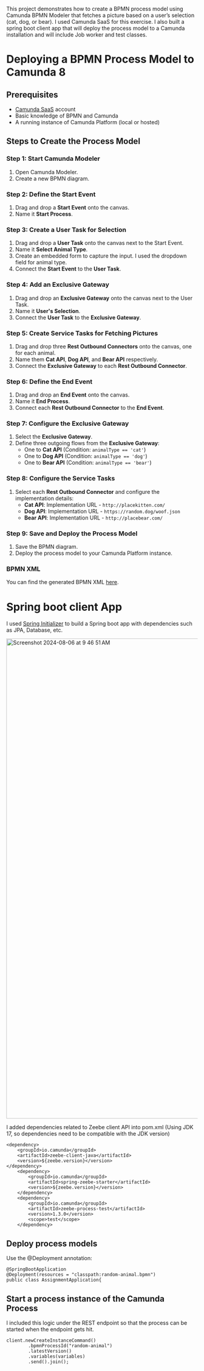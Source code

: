 This project demonstrates how to create a BPMN process model using Camunda BPMN Modeler that fetches a picture based on a user’s selection (cat, dog, or bear). I used Camunda SaaS for this exercise. I also built a spring boot client app that will deploy the process model to a Camunda installation and will include Job worker and test classes.

# Deploying a BPMN Process Model to Camunda 8

## Prerequisites

- [Camunda SaaS](https://camunda.com/platform/) account
- Basic knowledge of BPMN and Camunda
- A running instance of Camunda Platform (local or hosted)

## Steps to Create the Process Model

### Step 1: Start Camunda Modeler

1. Open Camunda Modeler.
2. Create a new BPMN diagram.

### Step 2: Define the Start Event

1. Drag and drop a **Start Event** onto the canvas.
2. Name it **Start Process**.

### Step 3: Create a User Task for Selection

1. Drag and drop a **User Task** onto the canvas next to the Start Event.
2. Name it **Select Animal Type**.
3. Create an embedded form to capture the input. I used the dropdown field for animal type.
4. Connect the **Start Event** to the **User Task**.

### Step 4: Add an Exclusive Gateway

1. Drag and drop an **Exclusive Gateway** onto the canvas next to the User Task.
2. Name it **User's Selection**.
3. Connect the **User Task** to the **Exclusive Gateway**.

### Step 5: Create Service Tasks for Fetching Pictures

1. Drag and drop three **Rest Outbound Connectors** onto the canvas, one for each animal.
2. Name them **Cat API**, **Dog API**, and **Bear API** respectively.
3. Connect the **Exclusive Gateway** to each **Rest Outbound Connector**.

### Step 6: Define the End Event

1. Drag and drop an **End Event** onto the canvas.
2. Name it **End Process**.
3. Connect each **Rest Outbound Connector** to the **End Event**.

### Step 7: Configure the Exclusive Gateway

1. Select the **Exclusive Gateway**.
2. Define three outgoing flows from the **Exclusive Gateway**:
   - One to **Cat API** (Condition: `animalType == 'cat'`)
   - One to **Dog API** (Condition: `animalType == 'dog'`)
   - One to **Bear API** (Condition: `animalType == 'bear'`)

### Step 8: Configure the Service Tasks

1. Select each **Rest Outbound Connector** and configure the implementation details:
   - **Cat API**: Implementation URL - `http://placekitten.com/`
   - **Dog API**: Implementation URL - `https://random.dog/woof.json`
   - **Bear API**: Implementation URL - `http://placebear.com/`

### Step 9: Save and Deploy the Process Model

1. Save the BPMN diagram.
2. Deploy the process model to your Camunda Platform instance.

### BPMN XML

You can find the generated BPMN XML [here](https://github.com/ankitsrivastava/camundaapp/blob/master/src/main/resources/random-animal.bpmn).

# Spring boot client App

I used [Spring Initializer](https://start.spring.io) to build a Spring boot app with dependencies such as JPA, Database, etc.

<img width="1261" alt="Screenshot 2024-08-06 at 9 46 51 AM" src="https://github.com/user-attachments/assets/d8af442b-5b41-4a46-91a5-d84f43736145">

I added dependencies related to Zeebe client API into pom.xml (Using JDK 17, so dependencies need to be compatible with the JDK version)

    <dependency>
      	<groupId>io.camunda</groupId>
      	<artifactId>zeebe-client-java</artifactId>
      	<version>${zeebe.version}</version>
    </dependency>
		<dependency>
		    <groupId>io.camunda</groupId>
		    <artifactId>spring-zeebe-starter</artifactId>
		    <version>${zeebe.version}</version>
		</dependency>
		<dependency>
  			<groupId>io.camunda</groupId>
  			<artifactId>zeebe-process-test</artifactId>
  			<version>1.3.0</version>
  			<scope>test</scope>
		</dependency>

## Deploy process models

Use the @Deployment annotation:

```
@SpringBootApplication
@Deployment(resources = "classpath:random-animal.bpmn")
public class AssignmentApplication{
```

## Start a process instance of the Camunda Process
I included this logic under the REST endpoint so that the process can be started when the endpoint gets hit.

```
client.newCreateInstanceCommand() 
        .bpmnProcessId("random-animal") 
        .latestVersion() 
        .variables(variables) 
        .send().join();
```
